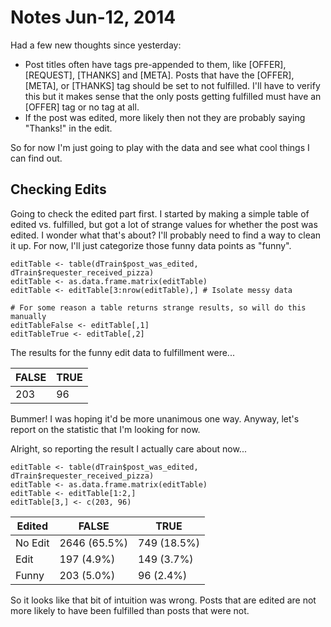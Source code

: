 Notes Jun-12, 2014
========================================================

Had a few new thoughts since yesterday:

* Post titles often have tags pre-appended to them, like [OFFER], [REQUEST], [THANKS] and [META]. Posts that have the [OFFER], [META], or [THANKS] tag should be set to not fulfilled. I'll have to verify this but it makes sense that the only posts getting fulfilled must have an [OFFER] tag or no tag at all.
* If the post was edited, more likely then not they are probably saying "Thanks!" in the edit.

So for now I'm just going to play with the data and see what cool things I can find out.

## Checking Edits

Going to check the edited part first. I started by making a simple table of edited vs. fulfilled, but got a lot of strange values for whether the post was edited. I wonder what that's about? I'll probably need to find a way to clean it up. For now, I'll just categorize those funny data points as "funny".

```{R}
editTable <- table(dTrain$post_was_edited, dTrain$requester_received_pizza)
editTable <- as.data.frame.matrix(editTable)
editTable <- editTable[3:nrow(editTable),] # Isolate messy data

# For some reason a table returns strange results, so will do this manually
editTableFalse <- editTable[,1]
editTableTrue <- editTable[,2]
```

The results for the funny edit data to fulfillment were...

FALSE | TRUE
--- | ---
203 | 96

Bummer! I was hoping it'd be more unanimous one way. Anyway, let's report on the statistic that I'm looking for now.

Alright, so reporting the result I actually care about now...

```{R}
editTable <- table(dTrain$post_was_edited, dTrain$requester_received_pizza)
editTable <- as.data.frame.matrix(editTable)
editTable <- editTable[1:2,]
editTable[3,] <- c(203, 96)
```

Edited | FALSE | TRUE
--- | --- | ---
No Edit | 2646 (65.5%) | 749 (18.5%)
Edit | 197 (4.9%) | 149 (3.7%)
Funny | 203 (5.0%) | 96 (2.4%)

So it looks like that bit of intuition was wrong. Posts that are edited are not more likely to have been fulfilled than posts that were not.